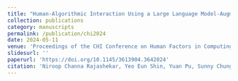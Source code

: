 ```yaml
---
title: "Human-Algorithmic Interaction Using a Large Language Model-Augmented Artificial Intelligence Clinical Decision Support System"
collection: publications
category: manuscripts
permalink: /publication/chi2024
date: 2024-05-11
venue: 'Proceedings of the CHI Conference on Human Factors in Computing Systems'
slidesurl: ''
paperurl: 'https://doi.org/10.1145/3613904.3642024'
citation: 'Niroop Channa Rajashekar, Yeo Eun Shin, Yuan Pu, Sunny Chung, Kisung You, Mauro Giuffre, Colleen E Chan, Theo Saarinen, Allen Hsiao, Jasjeet Sekhon, Ambrose H Wong, Leigh V Evans, Rene F. Kizilcec, Loren Laine, Terika Mccall, Dennis Shung. (2024). "Human-Algorithmic Interaction Using a Large Language Model-Augmented Artificial Intelligence Clinical Decision Support System." <i>Proceedings of the CHI Conference on Human Factors in Computing Systems</i>. 20 pages. DOI: <a href="https://doi.org/10.1145/3613904.3642024">10.1145/3613904.3642024</a>.'
---
```

